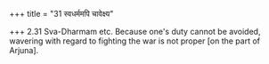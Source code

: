+++
title = "31 स्वधर्ममपि चावेक्ष्य"

+++
2.31 Sva-Dharmam etc. Because one's duty cannot be avoided, wavering
with regard to fighting the war is not proper \[on the part of Arjuna\].
